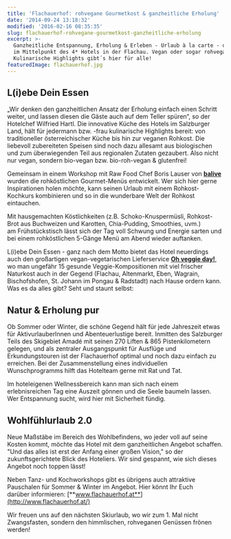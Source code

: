 ```yaml
---
title: 'Flachauerhof: rohvegane Gourmetkost & ganzheitliche Erholung'
date: '2014-09-24 13:18:32'
modified: '2016-02-16 08:35:35'
slug: flachauerhof-rohvegane-gourmetkost-ganzheitliche-erholung
excerpt: >-
  Ganzheitliche Entspannung, Erholung & Erleben - Urlaub à la carte - das steht
  im Mittelpunkt des 4* Hotels in der Flachau. Vegan oder sogar rohvegan? 
  Kulinarische Highlights gibt´s hier für alle!
featuredImage: flachauerhof.jpg
---
```


## L(i)ebe Dein Essen

„Wir denken den ganzheitlichen Ansatz der Erholung einfach einen Schritt weiter, und lassen diesen die Gäste auch auf dem Teller spüren“, so der Hotelchef Wilfried Hartl. Die innovative Küche des Hotels im Salzburger Land, hält für jedermann bzw. -frau kulinarische Highlights bereit: von traditioneller österreichischer Küche bis hin zur veganen Rohkost. Die liebevoll zubereiteten Speisen sind noch dazu allesamt aus biologischen und zum überwiegenden Teil aus regionalen Zutaten gezaubert. Also nicht nur vegan, sondern bio-vegan bzw. bio-roh-vegan & glutenfrei!

Gemeinsam in einem Workshop mit Raw Food Chef Boris Lauser von [**balive**](http://www.balive.org/) wurden die rohköstlichen Gourmet-Menüs entwickelt. Wer sich hier gerne Inspirationen holen möchte, kann seinen Urlaub mit einem Rohkost-Kochkurs kombinieren und so in die wunderbare Welt der Rohkost eintauchen.

Mit hausgemachten Köstlichkeiten (z.B. Schoko-Knuspermüsli, Rohkost-Brot aus Buchweizen und Karotten, Chia-Pudding, Smoothies, uvm.) am Frühstückstisch lässt sich der Tag voll Schwung und Energie sarten und bei einem rohköstlichen 5-Gänge Menü am Abend wieder auftanken.

L(i)ebe Dein Essen - ganz nach dem Motto bietet das Hotel neuerdings auch den großartigen vegan-vegetarischen Lieferservice [**Oh veggie day!**](http://www.ohveggieday.at/index.php?), wo man ungefähr 15 gesunde Veggie-Kompositionen mit viel frischer Naturkost auch in der Gegend (Flachau, Altenmarkt, Eben, Wagrain, Bischofshofen, St. Johann im Pongau & Radstadt) nach Hause ordern kann. Was es da alles gibt? Seht und staunt selbst:

[<!-- Image removed (no copyright): flachauerhof-rohkost.jpg -->](https://www.veganblatt.com/i/flachauerhof-rohkost.jpg)

## Natur & Erholung pur

Ob Sommer oder Winter, die schöne Gegend hält für jede Jahreszeit etwas für AktivurlauberInnen und Abenteuerlustige bereit. Inmitten des Salzburger Teils des Skigebiet Amadé mit seinen 270 Liften & 865 Pistenkilometern gelegen, und als zentraler Ausgangspunkt für Ausflüge und Erkundungstouren ist der Flachauerhof optimal und noch dazu einfach zu erreichen. Bei der Zusammenstellung eines individuellen Wunschprogramms hilft das Hotelteam gerne mit Rat und Tat.

Im hoteleigenen Wellnessbereich kann man sich nach einem erlebnisreichen Tag eine Auszeit gönnen und die Seele baumeln lassen. Wer Entspannung sucht, wird hier mit Sicherheit fündig.

## Wohlfühlurlaub 2.0

Neue Maßstäbe im Bereich des Wohlbefindens, wo jeder voll auf seine Kosten kommt, möchte das Hotel mit dem ganzheitlichen Angebot schaffen. "Und das alles ist erst der Anfang einer großen Vision," so der zukunftsgerichtete Blick des Hoteliers. Wir sind gespannt, wie sich dieses Angebot noch toppen lässt!

Neben Tanz- und Kochworkshops gibt es übrigens auch attraktive Pauschalen für Sommer & Winter im Angebot. Hier könnt Ihr Euch darüber informieren: [**www.flachauerhof.at**](http://www.flachauerhof.at/)

Wir freuen uns auf den nächsten Skiurlaub, wo wir zum 1. Mal nicht Zwangsfasten, sondern den himmlischen, rohveganen Genüssen frönen werden!
